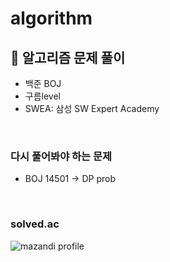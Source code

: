 # algorithm
## 🧠 알고리즘 문제 풀이

- 백준 BOJ
- 구름level
- SWEA: 삼성 SW Expert Academy

<br>

### 다시 풀어봐야 하는 문제

- BOJ 14501 -> DP prob


<br>

### solved.ac

![mazandi profile](http://mazandi.herokuapp.com/api?handle=thdud4869&theme=warm)
